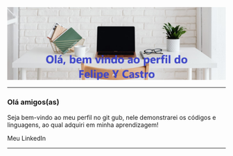 <img src="/Header.jpg">

___
### Olá amigos(as) 

Seja bem-vindo ao meu perfil no git gub, nele demonstrarei os códigos e linguagens, ao qual adquiri em minha aprendizagem!

Meu LinkedIn<a href= "https://www.linkedin.com/in/felipe-y-castro-a0124522b/">

___

<!--
**FelipeYCastro/FelipeYCastro** is a ✨ _special_ ✨ repository because its `README.md` (this file) appears on your GitHub profile.

Here are some ideas to get you started:

- 🔭 I’m currently working on ...
- 🌱 I’m currently learning ...
- 👯 I’m looking to collaborate on ...
- 🤔 I’m looking for help with ...
- 💬 Ask me about ...
- 📫 How to reach me: ...
- 😄 Pronouns: ...
- ⚡ Fun fact: ...
-->

